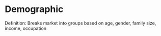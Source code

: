 # Demographic

Definition: Breaks market into groups based on age, gender, family size, income, occupation